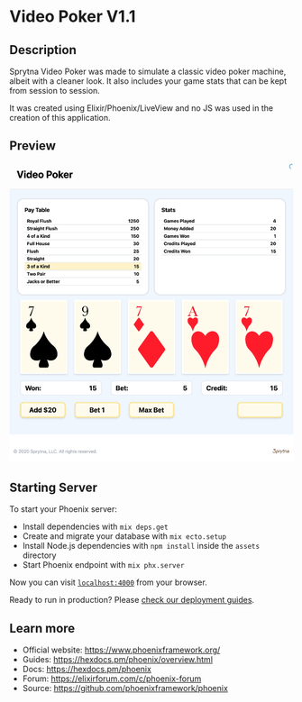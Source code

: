 # Video Poker V1.1

## Description

Sprytna Video Poker was made to simulate a classic video poker machine, albeit with a cleaner look. It also includes your game stats that can be kept from session to session.

It was created using Elixir/Phoenix/LiveView and no JS was used in the creation of this application.

## Preview
![screen preview](docs/sprytna-video-poker.png)


## Starting Server

To start your Phoenix server:

  * Install dependencies with `mix deps.get`
  * Create and migrate your database with `mix ecto.setup`
  * Install Node.js dependencies with `npm install` inside the `assets` directory
  * Start Phoenix endpoint with `mix phx.server`

Now you can visit [`localhost:4000`](http://localhost:4000) from your browser.

Ready to run in production? Please [check our deployment guides](https://hexdocs.pm/phoenix/deployment.html).

## Learn more

  * Official website: https://www.phoenixframework.org/
  * Guides: https://hexdocs.pm/phoenix/overview.html
  * Docs: https://hexdocs.pm/phoenix
  * Forum: https://elixirforum.com/c/phoenix-forum
  * Source: https://github.com/phoenixframework/phoenix
